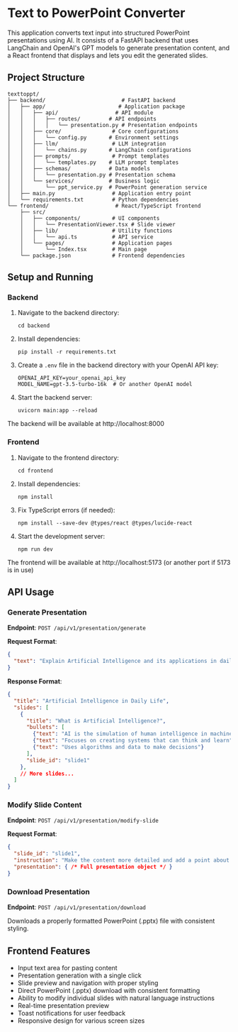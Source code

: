 # Text to PowerPoint Converter

This application converts text input into structured PowerPoint presentations using AI. It consists of a FastAPI backend that uses LangChain and OpenAI's GPT models to generate presentation content, and a React frontend that displays and lets you edit the generated slides.

## Project Structure

```
texttoppt/
├── backend/                        # FastAPI backend
│   ├── app/                       # Application package
│   │   ├── api/                  # API module
│   │   │   ├── routes/         # API endpoints
│   │   │   │   └── presentation.py # Presentation endpoints
│   │   ├── core/                # Core configurations
│   │   │   └── config.py       # Environment settings
│   │   ├── llm/                 # LLM integration
│   │   │   └── chains.py       # LangChain configurations
│   │   ├── prompts/             # Prompt templates
│   │   │   └── templates.py    # LLM prompt templates
│   │   ├── schemas/            # Data models
│   │   │   └── presentation.py # Presentation schema
│   │   └── services/           # Business logic
│   │       └── ppt_service.py  # PowerPoint generation service
│   ├── main.py                  # Application entry point
│   └── requirements.txt         # Python dependencies
└── frontend/                     # React/TypeScript frontend
    ├── src/
    │   ├── components/          # UI components
    │   │   └── PresentationViewer.tsx # Slide viewer
    │   ├── lib/                 # Utility functions
    │   │   └── api.ts           # API service
    │   └── pages/               # Application pages
    │       └── Index.tsx        # Main page
    └── package.json             # Frontend dependencies
```

## Setup and Running

### Backend

1. Navigate to the backend directory:
   ```
   cd backend
   ```

2. Install dependencies:
   ```
   pip install -r requirements.txt
   ```

3. Create a `.env` file in the backend directory with your OpenAI API key:
   ```
   OPENAI_API_KEY=your_openai_api_key
   MODEL_NAME=gpt-3.5-turbo-16k  # Or another OpenAI model
   ```

4. Start the backend server:
   ```
   uvicorn main:app --reload
   ```

The backend will be available at http://localhost:8000

### Frontend

1. Navigate to the frontend directory:
   ```
   cd frontend
   ```

2. Install dependencies:
   ```
   npm install
   ```
   
3. Fix TypeScript errors (if needed):
   ```
   npm install --save-dev @types/react @types/lucide-react
   ```

4. Start the development server:
   ```
   npm run dev
   ```

The frontend will be available at http://localhost:5173 (or another port if 5173 is in use)

## API Usage

### Generate Presentation

**Endpoint**: `POST /api/v1/presentation/generate`

**Request Format**:
```json
{
  "text": "Explain Artificial Intelligence and its applications in daily life"
}
```

**Response Format**:
```json
{
  "title": "Artificial Intelligence in Daily Life",
  "slides": [
    {
      "title": "What is Artificial Intelligence?",
      "bullets": [
        {"text": "AI is the simulation of human intelligence in machines"},
        {"text": "Focuses on creating systems that can think and learn"},
        {"text": "Uses algorithms and data to make decisions"}
      ],
      "slide_id": "slide1"
    },
    // More slides...
  ]
}
```

### Modify Slide Content

**Endpoint**: `POST /api/v1/presentation/modify-slide`

**Request Format**:
```json
{
  "slide_id": "slide1",
  "instruction": "Make the content more detailed and add a point about neural networks",
  "presentation": { /* Full presentation object */ }
}
```

### Download Presentation

**Endpoint**: `POST /api/v1/presentation/download`

Downloads a properly formatted PowerPoint (.pptx) file with consistent styling.

## Frontend Features

- Input text area for pasting content
- Presentation generation with a single click
- Slide preview and navigation with proper styling
- Direct PowerPoint (.pptx) download with consistent formatting
- Ability to modify individual slides with natural language instructions
- Real-time presentation preview
- Toast notifications for user feedback
- Responsive design for various screen sizes

